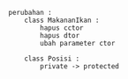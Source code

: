 	perubahan :
		class MakananIkan :
			hapus cctor
			hapus dtor
			ubah parameter ctor

		class Posisi :
			private -> protected